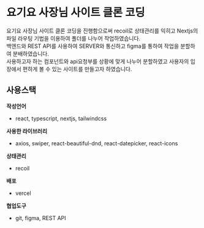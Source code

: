 # 요기요 사장님 사이트 클론 코딩

요기요 사장님 사이트 클론 코딩을 진행함으로써 recoil로 상태관리를 익히고 Nextjs의 파일 라우팅 기법을 이용하여 폴더를 나누어 작업하였습니다.<br>
백엔드와 REST API를 사용하여 SERVER와 통신하고 figma를 통하여 작업을 분할하여 분배하였습니다.<br>
사용하고자 하는 컴포넌트와 api요청부를 상황에 맞게 나누어 분할하였고 사용자의 입장에서 편하게 볼 수 있는 사이트를 만들고자 하였습니다.<br>

## 사용스택

**작성언어**

-   react, typescript, nextjs, tailwindcss

**사용한 라이브러리**

-   axios, swiper, react-beautiful-dnd, react-datepicker, react-icons

**상태관리**

-   recoil

**배포**

-   vercel

**협업도구**

-   git, figma, REST API

